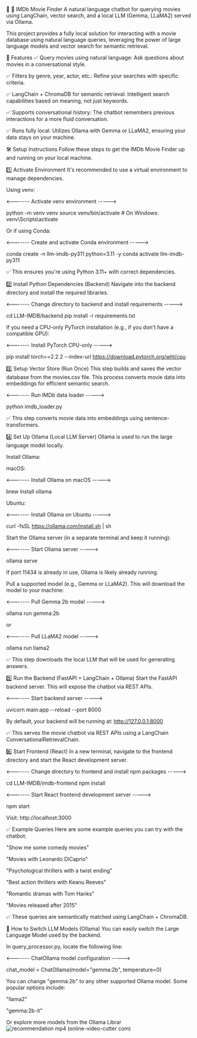 📌 🎥 IMDb Movie Finder
A natural language chatbot for querying movies using LangChain, vector search, and a local LLM (Gemma, LLaMA2) served via Ollama.

This project provides a fully local solution for interacting with a movie database using natural language queries, leveraging the power of large language models and vector search for semantic retrieval.

🚀 Features
✅ Query movies using natural language: Ask questions about movies in a conversational style.

✅ Filters by genre, year, actor, etc.: Refine your searches with specific criteria.

✅ LangChain + ChromaDB for semantic retrieval: Intelligent search capabilities based on meaning, not just keywords.

✅ Supports conversational history: The chatbot remembers previous interactions for a more fluid conversation.

✅ Runs fully local: Utilizes Ollama with Gemma or LLaMA2, ensuring your data stays on your machine.

🛠️ Setup Instructions
Follow these steps to get the IMDb Movie Finder up and running on your local machine.

1️⃣ Activate Environment
It's recommended to use a virtual environment to manage dependencies.

Using venv:

<------- Activate venv environment ----->

python -m venv venv
source venv/bin/activate  # On Windows: venv\Scripts\activate

Or if using Conda:

<------- Create and activate Conda environment ----->

conda create -n llm-imdb-py311 python=3.11 -y
conda activate llm-imdb-py311

✅ This ensures you're using Python 3.11+ with correct dependencies.

2️⃣ Install Python Dependencies (Backend)
Navigate into the backend directory and install the required libraries.

<------- Change directory to backend and install requirements ----->

cd LLM-IMDB/backend
pip install -r requirements.txt

If you need a CPU-only PyTorch installation (e.g., if you don't have a compatible GPU):

<------- Install PyTorch CPU-only ----->

pip install torch==2.2.2 --index-url https://download.pytorch.org/whl/cpu

3️⃣ Setup Vector Store (Run Once)
This step builds and saves the vector database from the movies.csv file. This process converts movie data into embeddings for efficient semantic search.

<------- Run IMDb data loader ----->

python imdb_loader.py

✅ This step converts movie data into embeddings using sentence-transformers.

4️⃣ Set Up Ollama (Local LLM Server)
Ollama is used to run the large language model locally.

Install Ollama:

macOS:

<------- Install Ollama on macOS ----->

brew install ollama

Ubuntu:

<------- Install Ollama on Ubuntu ----->

curl -fsSL https://ollama.com/install.sh | sh

Start the Ollama server (in a separate terminal and keep it running):

<------- Start Ollama server ----->

ollama serve

If port 11434 is already in use, Ollama is likely already running.

Pull a supported model (e.g., Gemma or LLaMA2). This will download the model to your machine:

<------- Pull Gemma 2b model ----->

ollama run gemma:2b

or

<------- Pull LLaMA2 model ----->

ollama run llama2

✅ This step downloads the local LLM that will be used for generating answers.

5️⃣ Run the Backend (FastAPI + LangChain + Ollama)
Start the FastAPI backend server. This will expose the chatbot via REST APIs.

<------- Start backend server ----->

uvicorn main:app --reload --port 8000

By default, your backend will be running at: http://127.0.0.1:8000

✅ This serves the movie chatbot via REST APIs using a LangChain ConversationalRetrievalChain.

6️⃣ Start Frontend (React)
In a new terminal, navigate to the frontend directory and start the React development server.

<------- Change directory to frontend and install npm packages ----->

cd LLM-IMDB/imdb-frontend
npm install

<------- Start React frontend development server ----->

npm start

Visit: http://localhost:3000

✅ Example Queries
Here are some example queries you can try with the chatbot:

"Show me some comedy movies"

"Movies with Leonardo DiCaprio"

"Psychological thrillers with a twist ending"

"Best action thrillers with Keanu Reeves"

"Romantic dramas with Tom Hanks"

"Movies released after 2015"

✅ These queries are semantically matched using LangChain + ChromaDB.

🧠 How to Switch LLM Models (Ollama)
You can easily switch the Large Language Model used by the backend.

In query_processor.py, locate the following line:

<------- ChatOllama model configuration ----->

chat_model = ChatOllama(model="gemma:2b", temperature=0)

You can change "gemma:2b" to any other supported Ollama model. Some popular options include:

"llama2"

"gemma:2b-it"

Or explore more models from the Ollama Librar
![recommendation mp4 (online-video-cutter com)](https://github.com/user-attachments/assets/3404eaf2-6d7f-48cc-b723-a2ca615348f1)
